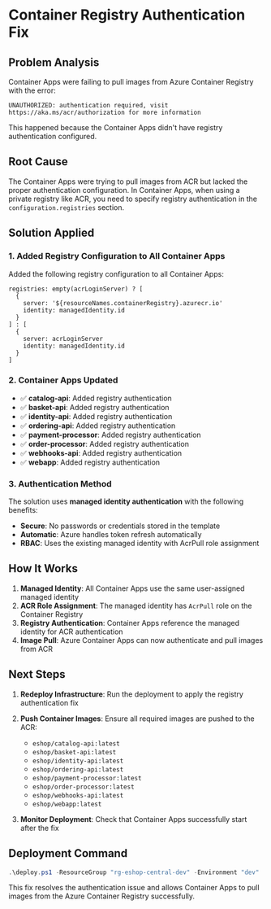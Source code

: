 # Container Registry Authentication Fix

## Problem Analysis

Container Apps were failing to pull images from Azure Container Registry with the error:
```
UNAUTHORIZED: authentication required, visit https://aka.ms/acr/authorization for more information
```

This happened because the Container Apps didn't have registry authentication configured.

## Root Cause

The Container Apps were trying to pull images from ACR but lacked the proper authentication configuration. In Container Apps, when using a private registry like ACR, you need to specify registry authentication in the `configuration.registries` section.

## Solution Applied

### 1. Added Registry Configuration to All Container Apps

Added the following registry configuration to all Container Apps:

```bicep
registries: empty(acrLoginServer) ? [
  {
    server: '${resourceNames.containerRegistry}.azurecr.io'
    identity: managedIdentity.id
  }
] : [
  {
    server: acrLoginServer
    identity: managedIdentity.id
  }
]
```

### 2. Container Apps Updated

- ✅ **catalog-api**: Added registry authentication
- ✅ **basket-api**: Added registry authentication  
- ✅ **identity-api**: Added registry authentication
- ✅ **ordering-api**: Added registry authentication
- ✅ **payment-processor**: Added registry authentication
- ✅ **order-processor**: Added registry authentication
- ✅ **webhooks-api**: Added registry authentication
- ✅ **webapp**: Added registry authentication

### 3. Authentication Method

The solution uses **managed identity authentication** with the following benefits:
- **Secure**: No passwords or credentials stored in the template
- **Automatic**: Azure handles token refresh automatically
- **RBAC**: Uses the existing managed identity with AcrPull role assignment

## How It Works

1. **Managed Identity**: All Container Apps use the same user-assigned managed identity
2. **ACR Role Assignment**: The managed identity has `AcrPull` role on the Container Registry
3. **Registry Authentication**: Container Apps reference the managed identity for ACR authentication
4. **Image Pull**: Azure Container Apps can now authenticate and pull images from ACR

## Next Steps

1. **Redeploy Infrastructure**: Run the deployment to apply the registry authentication fix
2. **Push Container Images**: Ensure all required images are pushed to the ACR:
   - `eshop/catalog-api:latest`
   - `eshop/basket-api:latest`
   - `eshop/identity-api:latest`
   - `eshop/ordering-api:latest`
   - `eshop/payment-processor:latest`
   - `eshop/order-processor:latest`
   - `eshop/webhooks-api:latest`
   - `eshop/webapp:latest`

3. **Monitor Deployment**: Check that Container Apps successfully start after the fix

## Deployment Command

```powershell
.\deploy.ps1 -ResourceGroup "rg-eshop-central-dev" -Environment "dev"
```

This fix resolves the authentication issue and allows Container Apps to pull images from the Azure Container Registry successfully.
